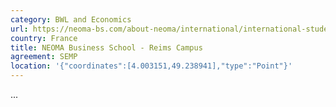 ```yaml
---
category: BWL and Economics
url: https://neoma-bs.com/about-neoma/international/international-students/
country: France
title: NEOMA Business School - Reims Campus
agreement: SEMP
location: '{"coordinates":[4.003151,49.238941],"type":"Point"}'
---
```

...
